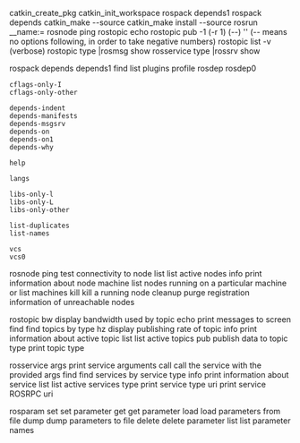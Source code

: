 catkin_create_pkg <package-name> <dependencies>
catkin_init_workspace
rospack depends1 <package-name>
rospack depends <package-name>
catkin_make --source <src-location>
catkin_make install --source <src-location>
rosrun <pkg> <exe> __name:=<remapped-node-name>
rosnode ping <node>
rostopic echo <topic>
rostopic pub <topic> <msg-type> -1 (-r 1) (--) '<args-in-YAML>' (-- means no options following, in order to take negative numbers)
rostopic list -v (verbose)
rostopic type <topic>|rosmsg show
rosservice type <service>|rossrv show

rospack
    depends
    depends1
    find
    list
    plugins
    profile
    rosdep
    rosdep0
    
    cflags-only-I
    cflags-only-other
    
    depends-indent
    depends-manifests
    depends-msgsrv
    depends-on
    depends-on1
    depends-why
    
    help
    
    langs
    
    libs-only-l
    libs-only-L
    libs-only-other
    
    list-duplicates
    list-names
    
    vcs
    vcs0
    
rosnode
	ping	test connectivity to node
	list	list active nodes
	info	print information about node
	machine	list nodes running on a particular machine or list machines
	kill	kill a running node
	cleanup	purge registration information of unreachable nodes

rostopic
    bw	    display bandwidth used by topic
	echo	print messages to screen
	find	find topics by type
	hz	    display publishing rate of topic
	info	print information about active topic
	list	list active topics
	pub	    publish data to topic
	type	print topic type

rosservice
	args	print service arguments
	call	call the service with the provided args
	find	find services by service type
	info	print information about service
	list	list active services
	type	print service type
	uri	    print service ROSRPC uri

rosparam
	set	    set parameter
	get	    get parameter
	load	load parameters from file
	dump	dump parameters to file
	delete	delete parameter
	list	list parameter names


